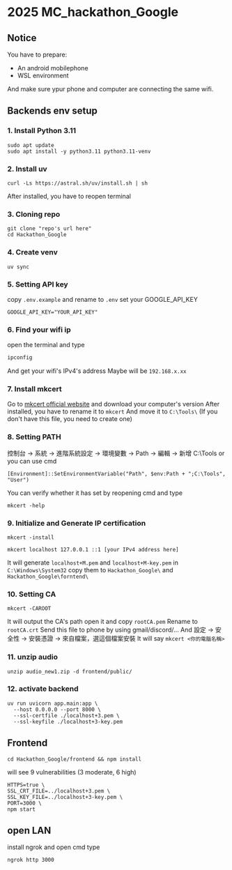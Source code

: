 ﻿# 2025 MC_hackathon_Google

## Notice

You have to prepare:
- An android mobilephone
- WSL environment

And make sure ypur phone and computer are connecting the same wifi.

## Backends env setup

### 1. Install Python 3.11
```
sudo apt update
sudo apt install -y python3.11 python3.11-venv
```

### 2. Install uv

```
curl -Ls https://astral.sh/uv/install.sh | sh
```
After installed, you have to reopen terminal 

### 3. Cloning repo

```
git clone "repo's url here"
cd Hackathon_Google
```

### 4. Create venv

```
uv sync
```

### 5. Setting API key

copy `.env.example` and rename to `.env`
set your GOOGLE_API_KEY

```
GOOGLE_API_KEY="YOUR_API_KEY"
```

### 6. Find your wifi ip

open the terminal and type

```powershell
ipconfig
```

And get your wifi's IPv4's address
Maybe will be `192.168.x.xx`  

### 7. Install mkcert
Go to [mkcert official website](https://github.com/FiloSottile/mkcert/releases) and download your computer's version
After installed, you have to rename it to `mkcert`
And move it to `C:\Tools\` (If you don't have this file, you need to create one)

### 8. Setting PATH
控制台 → 系統 → 進階系統設定 → 環境變數 → Path → 編輯 → 新增 C:\Tools
or you can use cmd
```
[Environment]::SetEnvironmentVariable("Path", $env:Path + ";C:\Tools", "User")
```

You can verify whether it has set by reopening cmd and type
```
mkcert -help
```


### 9. Initialize and Generate IP certification

```
mkcert -install
``` 

```
mkcert localhost 127.0.0.1 ::1 [your IPv4 address here]
```

It will generate `localhost+M.pem` and `localhost+M-key.pem` in `C:\Windows\System32`
copy them to `Hackathon_Google\` and `Hackathon_Google\forntend\`

### 10. Setting CA

```
mkcert -CAROOT
```
It will output the CA's path
open it and copy `rootCA.pem`
Rename to `rootCA.crt`
Send this file to phone by using gmail/discord/...
And 設定 → 安全性 → 安裝憑證 → 來自檔案，選這個檔案安裝
It will say `mkcert <你的電腦名稱>`

### 11. unzip audio

```
unzip audio_new1.zip -d frontend/public/
```

### 12. activate backend

```
uv run uvicorn app.main:app \
  --host 0.0.0.0 --port 8000 \
  --ssl-certfile ./localhost+3.pem \
  --ssl-keyfile ./localhost+3-key.pem
```

## Frontend

```
cd Hackathon_Google/frontend && npm install
```

will see 9 vulnerabilities (3 moderate, 6 high)

```
HTTPS=true \
SSL_CRT_FILE=../localhost+3.pem \
SSL_KEY_FILE=../localhost+3-key.pem \
PORT=3000 \
npm start
```

## open LAN

install ngrok and open cmd type
```
ngrok http 3000
```
